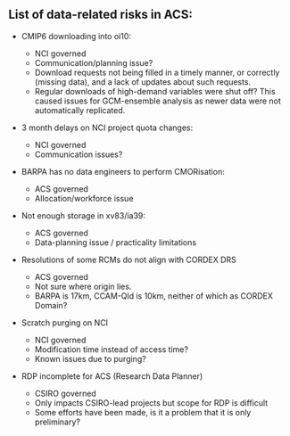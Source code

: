 ## List of data-related risks in ACS:

- CMIP6 downloading into oi10:
  - NCI governed
  - Communication/planning issue?
  - Download requests not being filled in a timely manner, or correctly (missing data), and a lack of updates about such requests.
  - Regular downloads of high-demand variables were shut off? This caused issues for GCM-ensemble analysis as newer data were not automatically replicated.

- 3 month delays on NCI project quota changes:
  - NCI governed
  - Communication issues?

- BARPA has no data engineers to perform CMORisation:
  - ACS governed
  - Allocation/workforce issue

- Not enough storage in xv83/ia39:
  - ACS governed
  - Data-planning issue / practicality limitations

- Resolutions of some RCMs do not align with CORDEX DRS
  - ACS governed
  - Not sure where origin lies.
  - BARPA is 17km, CCAM-Qld is 10km, neither of which as CORDEX Domain?

- Scratch purging on NCI
  - NCI governed
  - Modification time instead of access time? 
  - Known issues due to purging?

- RDP incomplete for ACS (Research Data Planner)
  - CSIRO governed
  - Only impacts CSIRO-lead projects but scope for RDP is difficult
  - Some efforts have been made, is it a problem that it is only preliminary?
